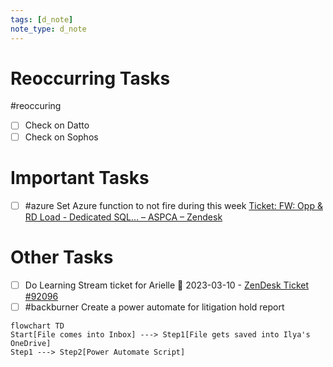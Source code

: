 ```yaml
---
tags: [d_note]
note_type: d_note
---
```


# Reoccurring Tasks

#reoccuring

- [ ] Check on Datto
- [ ] Check on Sophos

# Important Tasks
- [ ] #azure Set Azure function to not fire during this week [Ticket: FW: Opp & RD Load - Dedicated SQL… – ASPCA – Zendesk](https://aspca.zendesk.com/agent/tickets/92084)

# Other Tasks
- [ ] Do Learning Stream ticket for Arielle 📅 2023-03-10 - [ZenDesk Ticket #92096](https://aspca.zendesk.com/agent/tickets/92096)
- [ ] #backburner Create a power automate for litigation hold report
```mermaid
flowchart TD
Start[File comes into Inbox] ---> Step1[File gets saved into Ilya's OneDrive]
Step1 ---> Step2[Power Automate Script]
```

